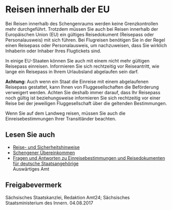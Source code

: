# Reisen innerhalb der EU

Bei Reisen innerhalb des Schengenraums werden keine Grenzkontrollen mehr durchgeführt. Trotzdem müssen Sie auch bei Reisen innerhalb der Europäischen Union (EU) ein gültiges Reisedokument (Reisepass oder Personalausweis) mit sich führen. Bei Flugreisen benötigen Sie in der Regel einen Reisepass oder Personalausweis, um nachzuweisen, dass Sie wirklich Inhaberin oder Inhaber Ihres Flugtickets sind.

In einige EU-Staaten können Sie auch mit einem nicht mehr gültigen Reisepass einreisen. Informieren Sie sich rechtzeitig vor Reiseantritt, wie lange ein Reisepass in Ihrem Urlaubsland abgelaufen sein darf.

**Achtung:** Auch wenn ein Staat die Einreise mit einem abgelaufenen Reisepass gestattet, kann Ihnen von Fluggesellschaften die Beförderung verweigert werden. Achten Sie deshalb immer darauf, dass Ihr Reisepass noch gültig ist beziehungsweise informieren Sie sich rechtzeitig vor einer Reise bei der jeweiligen Fluggesellschaft über die geltenden Bestimmungen.

Wenn Sie auf dem Landweg reisen, müssen Sie auch die Einreisebestimmungen Ihrer Transitländer beachten.

## Lesen Sie auch

* [Reise- und Sicherheitshinweise](http://www.auswaertiges-amt.de/DE/Laenderinformationen/LaenderReiseinformationen_node.html "Auswärtiges Amt: Rubrik \"Länder, Reise, Sicherheit\" (auswaertiges-amt.de)")
* [Schengener Übereinkommen](https://www.auswaertiges-amt.de/de/einreiseundaufenthalt/schengen/207786 "Schengener Übereinkommen (Auswärtiges Amt)")
* [Fragen und Antworten zu Einreisebestimmungen und Reisedokumenten für deutsche Staatsangehörige](https://www.auswaertiges-amt.de/de/newsroom/buergerservice-faq-kontakt/faq/-/606770 "Auswärtiges Amt: Reisedokumente")  
  Auswärtiges Amt

## Freigabevermerk

Sächsisches Staatskanzlei, Redaktion Amt24; Sächsisches Staatsministerium des Innern. 04.08.2017
